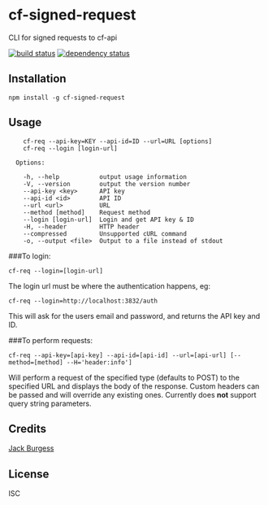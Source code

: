 # cf-signed-request

CLI for signed requests to cf-api

[![build status](https://secure.travis-ci.org/jack828/cf-signed-request.svg)](http://travis-ci.org/jack828/cf-signed-request)
[![dependency status](https://david-dm.org/jack828/cf-signed-request.svg)](https://david-dm.org/jack828/cf-signed-request)

## Installation

```
npm install -g cf-signed-request
```

## Usage

```
    cf-req --api-key=KEY --api-id=ID --url=URL [options]
    cf-req --login [login-url]

  Options:

    -h, --help           output usage information
    -V, --version        output the version number
    --api-key <key>      API key
    --api-id <id>        API ID
    --url <url>          URL
    --method [method]    Request method
    --login [login-url]  Login and get API key & ID
    -H, --header         HTTP header
    --compressed         Unsupported cURL command
    -o, --output <file>  Output to a file instead of stdout
```


###To login:
```
cf-req --login=[login-url]
```
The login url must be where the authentication happens, eg:
```
cf-req --login=http://localhost:3832/auth
```
This will ask for the users email and password, and returns the API key and ID.

###To perform requests:
```
cf-req --api-key=[api-key] --api-id=[api-id] --url=[api-url] [--method=[method] --H='header:info']
```
Will perform a request of the specified type (defaults to POST) to the specified URL and displays the body of the response.
Custom headers can be passed and will override any existing ones.
Currently does **not** support query string parameters.

## Credits
[Jack Burgess](https://github.com/jack828/)

## License

ISC
